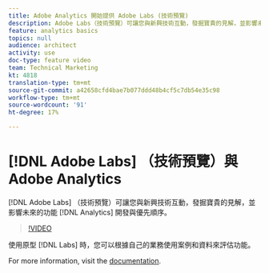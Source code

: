 ```yaml
---
title: Adobe Analytics 開始提供 Adobe Labs (技術預覽)
description: Adobe Labs（技術預覽）可讓您與新興技術互動，發掘寶貴的見解，並影響未來Analytics功能開發與優先順序。
feature: analytics basics
topics: null
audience: architect
activity: use
doc-type: feature video
team: Technical Marketing
kt: 4818
translation-type: tm+mt
source-git-commit: a42658cfd4bae7b077ddd48b4cf5c7db54e35c98
workflow-type: tm+mt
source-wordcount: '91'
ht-degree: 17%

---
```



# [!DNL Adobe Labs] （技術預覽）與Adobe Analytics

[!DNL Adobe Labs] （技術預覽）可讓您與新興技術互動，發掘寶貴的見解，並影響未來的功能 [!DNL Analytics] 開發與優先順序。

>[!VIDEO](https://video.tv.adobe.com/v/32841/?quality=12)

使用原型 [!DNL Labs] 時，您可以根據自己的業務使用案例和資料來評估功能。

For more information, visit the [documentation](https://docs.adobe.com/content/help/zh-Hant/analytics/analyze/tech-previews/overview.html).
